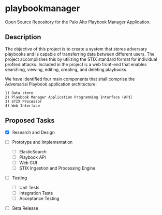 # playbookmanager
Open Source Repository for the Palo Alto Playbook Manager Application.


## Description

The objective of this project is to create a system that stores adversary playbooks
and is capable of transferring data between different users. The project accomplishes
this by utilizing the STIX standard format for individual profiled attacks. Included in
the project is a web front-end that enables searching, viewing, editing, creating, and
deleting playbooks.

We have identified four main components that shall comprise the Adversarial Playbook application architecture:

    1) Data store
    2) Playbook Manager Application Programming Interface (API)
    3) STIX Processor
    4) Web Interface

## Proposed Tasks

  - [x] Research and Design

  - [ ] Prototype and Implementation
    - [ ] ElasticSearch
    - [ ] Playbook API
    - [ ] Web GUI
    - [ ] STIX Ingestion and Processing Engine
   - [ ] Testing
     - [ ] Unit Tests
     - [ ] Integration Tests
     - [ ] Acceptance Testing
   - [ ] Beta Release
